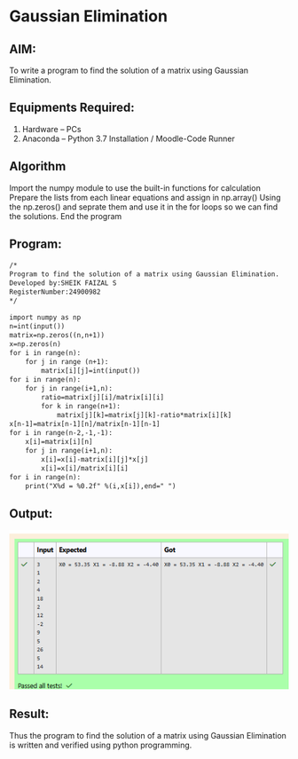# Gaussian Elimination

## AIM:
To write a program to find the solution of a matrix using Gaussian Elimination.

## Equipments Required:
1. Hardware – PCs
2. Anaconda – Python 3.7 Installation / Moodle-Code Runner

## Algorithm
Import the numpy module to use the built-in functions for calculation
Prepare the lists from each linear equations and assign in np.array()
Using the np.zeros() and seprate them and use it in the for loops so we can find the solutions.
End the program

## Program:
```
/*
Program to find the solution of a matrix using Gaussian Elimination.
Developed by:SHEIK FAIZAL S
RegisterNumber:24900982
*/
```
```
import numpy as np
n=int(input())
matrix=np.zeros((n,n+1))
x=np.zeros(n)
for i in range(n):
    for j in range (n+1):
        matrix[i][j]=int(input())
for i in range(n):
    for j in range(i+1,n):
        ratio=matrix[j][i]/matrix[i][i]
        for k in range(n+1):
            matrix[j][k]=matrix[j][k]-ratio*matrix[i][k]
x[n-1]=matrix[n-1][n]/matrix[n-1][n-1]
for i in range(n-2,-1,-1):
    x[i]=matrix[i][n]
    for j in range(i+1,n):
        x[i]=x[i]-matrix[i][j]*x[j]
        x[i]=x[i]/matrix[i][i]
for i in range(n):
    print("X%d = %0.2f" %(i,x[i]),end=" ")

```

## Output:
![Sheik](image.png)


## Result:
Thus the program to find the solution of a matrix using Gaussian Elimination is written and verified using python programming.

